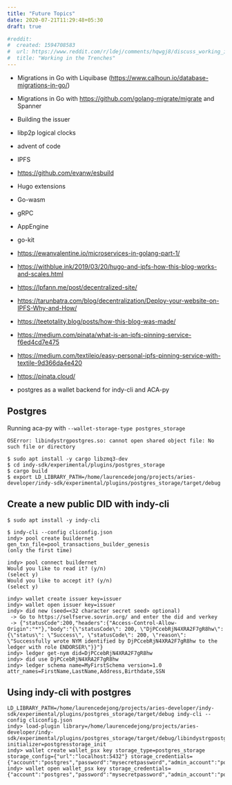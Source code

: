 ```yaml
---
title: "Future Topics"
date: 2020-07-21T11:29:48+05:30
draft: true

#reddit:
#  created: 1594708583 
#  url: https://www.reddit.com/r/ldej/comments/hqwgj8/discuss_working_in_the_trenches/
#  title: "Working in the Trenches"
---
```


- Migrations in Go with Liquibase (https://www.calhoun.io/database-migrations-in-go/)
- Migrations in Go with https://github.com/golang-migrate/migrate and Spanner
- Building the issuer
- libp2p logical clocks
- advent of code

- IPFS
- https://github.com/evanw/esbuild
- Hugo extensions
- Go-wasm
- gRPC
- AppEngine
- go-kit
- https://ewanvalentine.io/microservices-in-golang-part-1/
- https://withblue.ink/2019/03/20/hugo-and-ipfs-how-this-blog-works-and-scales.html
- https://lpfann.me/post/decentralized-site/
- https://tarunbatra.com/blog/decentralization/Deploy-your-website-on-IPFS-Why-and-How/
- https://teetotality.blog/posts/how-this-blog-was-made/
- https://medium.com/pinata/what-is-an-ipfs-pinning-service-f6ed4cd7e475
- https://medium.com/textileio/easy-personal-ipfs-pinning-service-with-textile-9d366da4e420
- https://pinata.cloud/


- postgres as a wallet backend for indy-cli and ACA-py

## Postgres

Running aca-py with `--wallet-storage-type postgres_storage`

`OSError: libindystrgpostgres.so: cannot open shared object file: No such file or directory`

```
$ sudo apt install -y cargo libzmq3-dev
$ cd indy-sdk/experimental/plugins/postgres_storage
$ cargo build
$ export LD_LIBRARY_PATH=/home/laurencedejong/projects/aries-developer/indy-sdk/experimental/plugins/postgres_storage/target/debug
```

## Create a new public DID with indy-cli

```
$ sudo apt install -y indy-cli

$ indy-cli --config cliconfig.json
indy> pool create buildernet gen_txn_file=pool_transactions_builder_genesis
(only the first time)

indy> pool connect buildernet
Would you like to read it? (y/n)
(select y)
Would you like to accept it? (y/n)
(select y)

indy> wallet create issuer key=issuer
indy> wallet open issuer key=issuer
indy> did new (seed=<32 character secret seed> optional)
 -> Go to https://selfserve.sovrin.org/ and enter the did and verkey
 -> {"statusCode":200,"headers":{"Access-Control-Allow-Origin":"*"},"body":"{\"statusCode\": 200, \"DjPCcebRjN4XRA2F7gR8hw\": {\"status\": \"Success\", \"statusCode\": 200, \"reason\": \"Successfully wrote NYM identified by DjPCcebRjN4XRA2F7gR8hw to the ledger with role ENDORSER\"}}"}
indy> ledger get-nym did=DjPCcebRjN4XRA2F7gR8hw
indy> did use DjPCcebRjN4XRA2F7gR8hw
indy> ledger schema name=MyFirstSchema version=1.0 attr_names=FirstName,LastName,Address,Birthdate,SSN
```

## Using indy-cli with postgres

```
LD_LIBRARY_PATH=/home/laurencedejong/projects/aries-developer/indy-sdk/experimental/plugins/postgres_storage/target/debug indy-cli --config cliconfig.json
indy> load-plugin library=/home/laurencedejong/projects/aries-developer/indy-sdk/experimental/plugins/postgres_storage/target/debug/libindystrgpostgres.so initializer=postgresstorage_init
indy> wallet create wallet_psx key storage_type=postgres_storage storage_config={"url":"localhost:5432"} storage_credentials={"account":"postgres","password":"mysecretpassword","admin_account":"postgres","admin_password":"mysecretpassword"}
indy> wallet open wallet_psx key storage_credentials={"account":"postgres","password":"mysecretpassword","admin_account":"postgres","admin_password":"mysecretpassword"}
```
